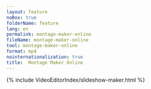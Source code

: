 ```yaml
---
layout: feature
noBox: true
folderName: feature
lang: en
permalink: montage-maker-online
fileName: montage-maker-online
tool: montage-maker-online
format: mp4
nointernationalization: true
title:  Montage Maker Online
---
```


{% include VideoEditorIndex/slideshow-maker.html %}


